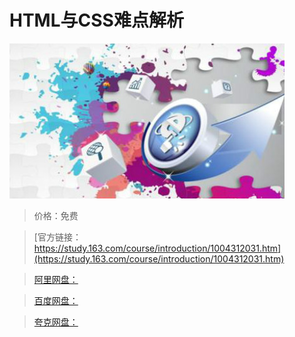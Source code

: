 # HTML与CSS难点解析

![img](../../../assets/study163/free/EB492C53C61B26DAE709CCFFFC416CE2.jpg)

> 价格：免费

> [官方链接：https://study.163.com/course/introduction/1004312031.htm](https://study.163.com/course/introduction/1004312031.htm)

> [阿里网盘：]()

> [百度网盘：]()

> [夸克网盘：]()
